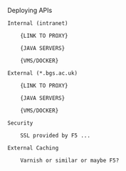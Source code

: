 Deploying APIs

	Internal (intranet) 
	
		{LINK TO PROXY}
		
		{JAVA SERVERS}
	
		{VMS/DOCKER}
	
	External (*.bgs.ac.uk)

		{LINK TO PROXY}
		
		{JAVA SERVERS}
		
		{VMS/DOCKER}
	
	Security
	
		SSL provided by F5 ...
		
	External Caching
		
		Varnish or similar or maybe F5?